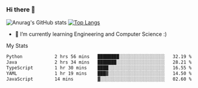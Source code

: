 ### Hi there 👋

![Anurag's GitHub stats](https://github-readme-stats.vercel.app/api?username=MatteoIorio11&show_icons=true&theme=dark) 
[![Top Langs](https://github-readme-stats.vercel.app/api/top-langs/?username=MatteoIorio11&theme=dark)](https://github.com/MatteoIorio11/github-readme-stats)

- 🌱 I’m currently learning Engineering and Computer Science :)

<!--
**MatteoIorio11/MatteoIorio11** is a ✨ _special_ ✨ repository because its `README.md` (this file) appears on your GitHub profile.

Here are some ideas to get you started:

- 🔭 I’m currently working on ...
- 🌱 I’m currently learning ...
- 👯 I’m looking to collaborate on ...
- 🤔 I’m looking for help with ...
- 💬 Ask me about ...
- 📫 How to reach me: ...
- 😄 Pronouns: ...
- ⚡ Fun fact: ...
-->
My Stats
<!--START_SECTION:waka-->

```txt
Python            2 hrs 56 mins   ████████░░░░░░░░░░░░░░░░░   32.19 %
Java              2 hrs 34 mins   ███████░░░░░░░░░░░░░░░░░░   28.21 %
TypeScript        1 hr 30 mins    ████░░░░░░░░░░░░░░░░░░░░░   16.55 %
YAML              1 hr 19 mins    ███▓░░░░░░░░░░░░░░░░░░░░░   14.50 %
JavaScript        14 mins         ▓░░░░░░░░░░░░░░░░░░░░░░░░   02.60 %
```

<!--END_SECTION:waka-->
